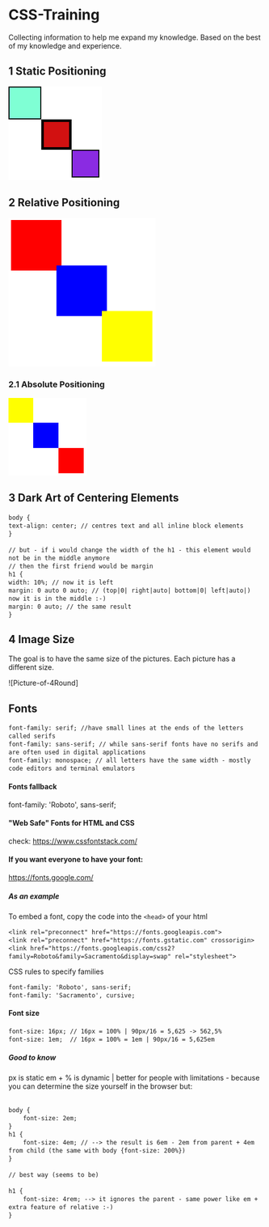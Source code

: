 # CSS-Training

Collecting information to help me expand my knowledge.
Based on the best of my knowledge and experience.

## 1 Static Positioning

![Picture-of-1Round](https://github.com/kohoki/CSS-Training/blob/8c15f65797b72de0e3bc01f4052c57d8b063124d/1round/1round.png)

## 2 Relative Positioning

![Picture-of-2Round](https://github.com/kohoki/CSS-Training/blob/bf42cb7a09221b8d13c9ff1f29b79678f30572f6/2round/2round.png)

### 2.1 Absolute Positioning

![Picture-of-21Round](https://github.com/kohoki/CSS-Training/blob/00d9dd1a3b2b7d4cf2ca9100a28e3b8e060a5e50/2.1round/21round.png)

## 3 Dark Art of Centering Elements

```
body {
text-align: center; // centres text and all inline block elements
}

// but - if i would change the width of the h1 - this element would not be in the middle anymore
// then the first friend would be margin
h1 {
width: 10%; // now it is left
margin: 0 auto 0 auto; // (top|0| right|auto| bottom|0| left|auto|) now it is in the middle :-)
margin: 0 auto; // the same result
}
```

## 4 Image Size

The goal is to have the same size of the pictures. Each picture has a different size.

![Picture-of-4Round]

## Fonts

```
font-family: serif; //have small lines at the ends of the letters called serifs
font-family: sans-serif; // while sans-serif fonts have no serifs and are often used in digital applications
font-family: monospace; // all letters have the same width - mostly code editors and terminal emulators
```

#### Fonts fallback

font-family: 'Roboto', sans-serif;

#### "Web Safe" Fonts for HTML and CSS

check:
https://www.cssfontstack.com/

#### If you want everyone to have your font:

https://fonts.google.com/

##### As an example

To embed a font, copy the code into the `<head>` of your html

```
<link rel="preconnect" href="https://fonts.googleapis.com">
<link rel="preconnect" href="https://fonts.gstatic.com" crossorigin>
<link href="https://fonts.googleapis.com/css2?family=Roboto&family=Sacramento&display=swap" rel="stylesheet">
```

CSS rules to specify families

```
font-family: 'Roboto', sans-serif;
font-family: 'Sacramento', cursive;
```

#### Font size

```
font-size: 16px; // 16px = 100% | 90px/16 = 5,625 -> 562,5%
font-size: 1em;  // 16px = 100% = 1em | 90px/16 = 5,625em
```

##### Good to know

px is static
em + % is dynamic | better for people with limitations - because you can determine the size yourself in the browser
but:

```

body {
    font-size: 2em;
}
h1 {
    font-size: 4em; // --> the result is 6em - 2em from parent + 4em from child (the same with body {font-size: 200%})
}

// best way (seems to be)

h1 {
    font-size: 4rem; --> it ignores the parent - same power like em + extra feature of relative :-)
}

```
